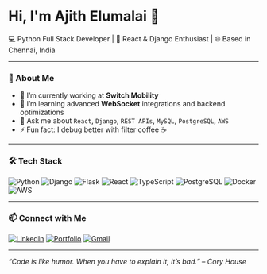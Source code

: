 # Hi, I'm Ajith Elumalai 👋

💻 Python Full Stack Developer | 🚀 React & Django Enthusiast | 🌐 Based in Chennai, India

---

### 🚀 About Me

- 🔭 I’m currently working at **Switch Mobility**
- 🌱 I’m learning advanced **WebSocket** integrations and backend optimizations
- 💬 Ask me about `React`, `Django`, `REST APIs`, `MySQL`, `PostgreSQL`, `AWS`
- ⚡ Fun fact: I debug better with filter coffee ☕

---

### 🛠️ Tech Stack

![Python](https://img.shields.io/badge/-Python-3776AB?style=flat&logo=python&logoColor=white)
![Django](https://img.shields.io/badge/-Django-092E20?style=flat&logo=django&logoColor=white)
![Flask](https://img.shields.io/badge/-Flask-000000?style=flat&logo=flask)
![React](https://img.shields.io/badge/-React-61DAFB?style=flat&logo=react&logoColor=black)
![TypeScript](https://img.shields.io/badge/-TypeScript-007ACC?style=flat&logo=typescript)
![PostgreSQL](https://img.shields.io/badge/-PostgreSQL-4169E1?style=flat&logo=postgresql&logoColor=white)
![Docker](https://img.shields.io/badge/-Docker-2496ED?style=flat&logo=docker&logoColor=white)
![AWS](https://img.shields.io/badge/-AWS-232F3E?style=flat&logo=amazonaws)

---

### 📫 Connect with Me

[![LinkedIn](https://img.shields.io/badge/-LinkedIn-0A66C2?style=flat&logo=linkedin&logoColor=white)]([https://linkedin.com/in/ajith-elumalai](https://www.linkedin.com/in/ajith-e-1a9a5821b/))
[![Portfolio](https://img.shields.io/badge/-Portfolio-000?style=flat&logo=web&logoColor=white)]([https://ajith-portfolio.com](https://ajith-portfolio-4b5b8.web.app/)) 
[![Gmail](https://img.shields.io/badge/-Gmail-D14836?style=flat&logo=gmail&logoColor=white)](mailto:ajith1312000@gmail.com)

---

_“Code is like humor. When you have to explain it, it’s bad.” – Cory House_
